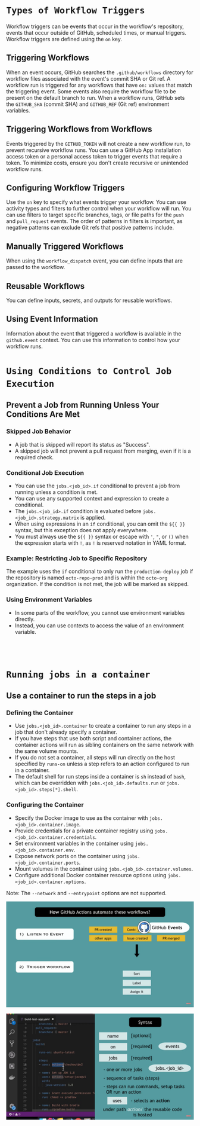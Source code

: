 # `Types of Workflow Triggers`

Workflow triggers can be events that occur in the workflow's repository, events that occur outside of GitHub, scheduled times, or manual triggers. Workflow triggers are defined using the `on` key.

## Triggering Workflows

When an event occurs, GitHub searches the `.github/workflows` directory for workflow files associated with the event's commit SHA or Git ref. A workflow run is triggered for any workflows that have `on:` values that match the triggering event. Some events also require the workflow file to be present on the default branch to run. When a workflow runs, GitHub sets the `GITHUB_SHA` (commit SHA) and `GITHUB_REF` (Git ref) environment variables.

## Triggering Workflows from Workflows

Events triggered by the `GITHUB_TOKEN` will not create a new workflow run, to prevent recursive workflow runs. You can use a GitHub App installation access token or a personal access token to trigger events that require a token. To minimize costs, ensure you don't create recursive or unintended workflow runs.

## Configuring Workflow Triggers

Use the `on` key to specify what events trigger your workflow. You can use activity types and filters to further control when your workflow will run. You can use filters to target specific branches, tags, or file paths for the `push` and `pull_request` events. The order of patterns in filters is important, as negative patterns can exclude Git refs that positive patterns include.

## Manually Triggered Workflows

When using the `workflow_dispatch` event, you can define inputs that are passed to the workflow.

## Reusable Workflows

You can define inputs, secrets, and outputs for reusable workflows.

## Using Event Information

Information about the event that triggered a workflow is available in the `github.event` context. You can use this information to control how your workflow runs.



# `Using Conditions to Control Job Execution`

## Prevent a Job from Running Unless Your Conditions Are Met

### Skipped Job Behavior

- A job that is skipped will report its status as "Success".
- A skipped job will not prevent a pull request from merging, even if it is a required check.

### Conditional Job Execution

- You can use the `jobs.<job_id>.if` conditional to prevent a job from running unless a condition is met.
- You can use any supported context and expression to create a conditional.
- The `jobs.<job_id>.if` condition is evaluated before `jobs.<job_id>.strategy.matrix` is applied.
- When using expressions in an `if` conditional, you can omit the `${{ }}` syntax, but this exception does not apply everywhere.
- You must always use the `${{ }}` syntax or escape with `'`, `"`, or `()` when the expression starts with `!`, as `!` is reserved notation in YAML format.

### Example: Restricting Job to Specific Repository

The example uses the `if` conditional to only run the `production-deploy` job if the repository is named `octo-repo-prod` and is within the `octo-org` organization. If the condition is not met, the job will be marked as skipped.

### Using Environment Variables

- In some parts of the workflow, you cannot use environment variables directly.
- Instead, you can use contexts to access the value of an environment variable.

<br>
<br>

# `Running jobs in a container`

## Use a container to run the steps in a job

### Defining the Container

- Use `jobs.<job_id>.container` to create a container to run any steps in a job that don't already specify a container.
- If you have steps that use both script and container actions, the container actions will run as sibling containers on the same network with the same volume mounts.
- If you do not set a container, all steps will run directly on the host specified by `runs-on` unless a step refers to an action configured to run in a container.
- The default shell for run steps inside a container is `sh` instead of `bash`, which can be overridden with `jobs.<job_id>.defaults.run` or `jobs.<job_id>.steps[*].shell`.

### Configuring the Container

- Specify the Docker image to use as the container with `jobs.<job_id>.container.image`.
- Provide credentials for a private container registry using `jobs.<job_id>.container.credentials`.
- Set environment variables in the container using `jobs.<job_id>.container.env`.
- Expose network ports on the container using `jobs.<job_id>.container.ports`.
- Mount volumes in the container using `jobs.<job_id>.container.volumes`.
- Configure additional Docker container resource options using `jobs.<job_id>.container.options`.

Note: The `--network` and `--entrypoint` options are not supported.


![alt text](image.png)

![alt text](image-1.png)
